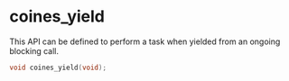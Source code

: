 # coines_yield
This API can be defined to perform a task when yielded from an ongoing blocking call.

```C
void coines_yield(void);
```



